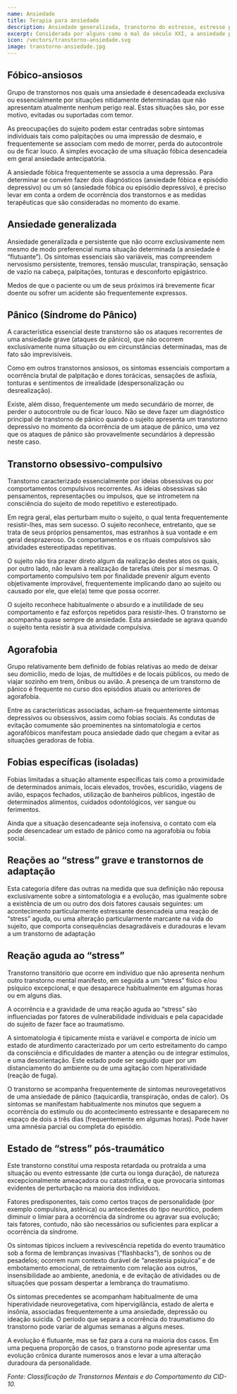 ```yaml
---
name: Ansiedade
title: Terapia para ansiedade
description: Ansiedade generalizada, transtorno do estresse, estresse pós-traumático transtorno obsessivo compulsivo (TOC), fobias e síndrome do pânico.
excerpt: Considerada por alguns como o mal do século XXI, a ansiedade prejudica milhões de vidas ao redor do mundo. Leia aqui sobre algum dos tipos de terapias de ansiedade.
icon: /vectors/transtorno-ansiedade.svg
image: transtorno-ansiedade.jpg
---
```


## Fóbico-ansiosos

Grupo de transtornos nos quais uma ansiedade é desencadeada exclusiva ou essencialmente por situações nitidamente determinadas que não apresentam atualmente nenhum perigo real. Estas situações são, por esse motivo, evitadas ou suportadas com temor.

As preocupações do sujeito podem estar centradas sobre sintomas individuais tais como palpitações ou uma impressão de desmaio, e frequentemente se associam com medo de morrer, perda do autocontrole ou de ficar louco. A simples evocação de uma situação fóbica desencadeia em geral ansiedade antecipatória.

A ansiedade fóbica frequentemente se associa a uma depressão. Para determinar se convém fazer dois diagnósticos (ansiedade fóbica e episódio depressivo) ou um só (ansiedade fóbica ou episódio depressivo), é preciso levar em conta a ordem de ocorrência dos transtornos e as medidas terapêuticas que são consideradas no momento do exame.

## Ansiedade generalizada

Ansiedade generalizada e persistente que não ocorre exclusivamente nem mesmo de modo preferencial numa situação determinada (a ansiedade é “flutuante”). Os sintomas essenciais são variáveis, mas compreendem nervosismo persistente, tremores, tensão muscular, transpiração, sensação de vazio na cabeça, palpitações, tonturas e desconforto epigástrico.

Medos de que o paciente ou um de seus próximos irá brevemente ficar doente ou sofrer um acidente são frequentemente expressos.

## Pânico (Síndrome do Pânico)

A característica essencial deste transtorno são os ataques recorrentes de uma ansiedade grave (ataques de pânico), que não ocorrem exclusivamente numa situação ou em circunstâncias determinadas, mas de fato são imprevisíveis.

Como em outros transtornos ansiosos, os sintomas essenciais comportam a ocorrência brutal de palpitação e dores torácicas, sensações de asfixia, tonturas e sentimentos de irrealidade (despersonalização ou desrealização).

Existe, além disso, frequentemente um medo secundário de morrer, de perder o autocontrole ou de ficar louco. Não se deve fazer um diagnóstico principal de transtorno de pânico quando o sujeito apresenta um transtorno depressivo no momento da ocorrência de um ataque de pânico, uma vez que os ataques de pânico são provavelmente secundários à depressão neste caso.

## Transtorno obsessivo-compulsivo

Transtorno caracterizado essencialmente por ideias obsessivas ou por comportamentos compulsivos recorrentes. As ideias obsessivas são pensamentos, representações ou impulsos, que se intrometem na consciência do sujeito de modo repetitivo e estereotipado.

Em regra geral, elas perturbam muito o sujeito, o qual tenta frequentemente resistir-lhes, mas sem sucesso. O sujeito reconhece, entretanto, que se trata de seus próprios pensamentos, mas estranhos à sua vontade e em geral desprazeroso. Os comportamentos e os rituais compulsivos são atividades estereotipadas repetitivas.

O sujeito não tira prazer direto algum da realização destes atos os quais, por outro lado, não levam à realização de tarefas úteis por si mesmas. O comportamento compulsivo tem por finalidade prevenir algum evento objetivamente improvável, frequentemente implicando dano ao sujeito ou causado por ele, que ele(a) teme que possa ocorrer.

O sujeito reconhece habitualmente o absurdo e a inutilidade de seu comportamento e faz esforços repetidos para resistir-lhes. O transtorno se acompanha quase sempre de ansiedade. Esta ansiedade se agrava quando o sujeito tenta resistir à sua atividade compulsiva.

## Agorafobia

Grupo relativamente bem definido de fobias relativas ao medo de deixar seu domicílio, medo de lojas, de multidões e de locais públicos, ou medo de viajar sozinho em trem, ônibus ou avião. A presença de um transtorno de pânico é frequente no curso dos episódios atuais ou anteriores de agorafobia.

Entre as características associadas, acham-se frequentemente sintomas depressivos ou obsessivos, assim como fobias sociais. As condutas de evitação comumente são proeminentes na sintomatologia e certos agorafóbicos manifestam pouca ansiedade dado que chegam a evitar as situações geradoras de fobia.

## Fobias específicas (isoladas)

Fobias limitadas a situação altamente específicas tais como a proximidade de determinados animais, locais elevados, trovões, escuridão, viagens de avião, espaços fechados, utilização de banheiros públicos, ingestão de determinados alimentos, cuidados odontológicos, ver sangue ou ferimentos.

Ainda que a situação desencadeante seja inofensiva, o contato com ela pode desencadear um estado de pânico como na agorafobia ou fobia social.

## Reações ao “stress” grave e transtornos de adaptação

Esta categoria difere das outras na medida que sua definição não repousa exclusivamente sobre a sintomatologia e a evolução, mas igualmente sobre a existência de um ou outro dos dois fatores causais seguintes: um acontecimento particularmente estressante desencadeia uma reação de “stress” aguda, ou uma alteração particularmente marcante na vida do sujeito, que comporta consequências desagradáveis e duradouras e levam a um transtorno de adaptação

## Reação aguda ao “stress”

Transtorno transitório que ocorre em indivíduo que não apresenta nenhum outro transtorno mental manifesto, em seguida a um “stress” físico e/ou psíquico excepcional, e que desaparece habitualmente em algumas horas ou em alguns dias.

A ocorrência e a gravidade de uma reação aguda ao “stress” são influenciadas por fatores de vulnerabilidade individuais e pela capacidade do sujeito de fazer face ao traumatismo.

A sintomatologia é tipicamente mista e variável e comporta de início um estado de aturdimento caracterizado por um certo estreitamento do campo da consciência e dificuldades de manter a atenção ou de integrar estímulos, e uma desorientação. Este estado pode ser seguido quer por um distanciamento do ambiente ou de uma agitação com hiperatividade (reação de fuga).

O transtorno se acompanha frequentemente de sintomas neurovegetativos de uma ansiedade de pânico (taquicardia, transpiração, ondas de calor). Os sintomas se manifestam habitualmente nos minutos que seguem a ocorrência do estímulo ou do acontecimento estressante e desaparecem no espaço de dois a três dias (frequentemente em algumas horas). Pode haver uma amnésia parcial ou completa do episódio.

## Estado de “stress” pós-traumático

Este transtorno constitui uma resposta retardada ou protraída a uma situação ou evento estressante (de curta ou longa duração), de natureza excepcionalmente ameaçadora ou catastrófica, e que provocaria sintomas evidentes de perturbação na maioria dos indivíduos.

Fatores predisponentes, tais como certos traços de personalidade (por exemplo compulsiva, astênica) ou antecedentes do tipo neurótico, podem diminuir o limiar para a ocorrência da síndrome ou agravar sua evolução; tais fatores, contudo, não são necessários ou suficientes para explicar a ocorrência da síndrome.

Os sintomas típicos incluem a revivescência repetida do evento traumático sob a forma de lembranças invasivas (“flashbacks”), de sonhos ou de pesadelos; ocorrem num contexto durável de “anestesia psíquica” e de embotamento emocional, de retraimento com relação aos outros, insensibilidade ao ambiente, anedonia, e de evitação de atividades ou de situações que possam despertar a lembrança do traumatismo.

Os sintomas precedentes se acompanham habitualmente de uma hiperatividade neurovegetativa, com hipervigilância, estado de alerta e insônia, associadas frequentemente a uma ansiedade, depressão ou ideação suicida. O período que separa a ocorrência do traumatismo do transtorno pode variar de algumas semanas a alguns meses.

A evolução é flutuante, mas se faz para a cura na maioria dos casos. Em uma pequena proporção de casos, o transtorno pode apresentar uma evolução crônica durante numerosos anos e levar a uma alteração duradoura da personalidade.

_Fonte: Classificação de Transtornos Mentais e do Comportamento da CID-10._
